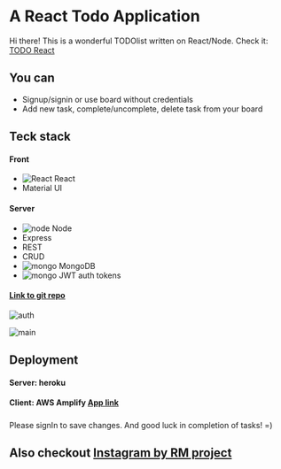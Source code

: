 # A React Todo Application
Hi there! This is a wonderful TODOlist written on React/Node. 
Check it: [TODO React](https://master.d2jj3v0ts96mxm.amplifyapp.com)

## You can
- Signup/signin or use board without credentials
- Add new task, complete/uncomplete, delete task from your board

## Teck stack
#### Front
- ![React](https://ru.reactjs.org/favicon-32x32.png?v=f4d46f030265b4c48a05c999b8d93791) React
- Material UI
#### Server
- ![node](https://nodejs.dev/favicon-32x32.png?v=c4ae6cc0f0baa07df6ce6c3f83e5c431) Node
- Express
- REST
- CRUD
- ![mongo](https://www.mongodb.com/assets/images/global/favicon.ico) MongoDB
- ![mongo](https://jwt.io/img/favicon/favicon-32x32.png) JWT auth tokens
#### [Link to git repo](https://github.com/ro-mgh/todolist_react_server)


![auth](https://insta-project.s3.ap-northeast-2.amazonaws.com/Screenshot+2021-02-16+at+00.09.46.png)

![main](https://insta-project.s3.ap-northeast-2.amazonaws.com/Screenshot+2021-02-16+at+00.12.34.png)

## Deployment
#### Server: heroku 
#### Client: [](https://amplify-workshop.go-aws.com/images/favicon.png) AWS Amplify [App link](https://master.d2jj3v0ts96mxm.amplifyapp.com)

#####

Please signIn to save changes.
And good luck in completion of tasks! =)

## Also checkout [Instagram by RM project](https://github.com/ro-mgh/instagram_react_app)
